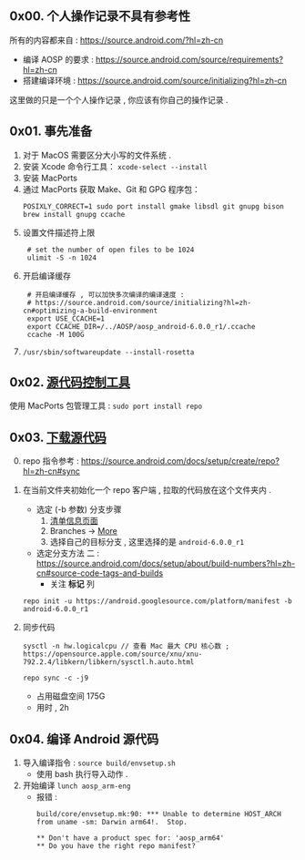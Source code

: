
## 0x00. 个人操作记录不具有参考性

所有的内容都来自 : https://source.android.com/?hl=zh-cn
- 编译 AOSP 的要求 : https://source.android.com/source/requirements?hl=zh-cn
- 搭建编译环境 : https://source.android.com/source/initializing?hl=zh-cn

这里做的只是一个个人操作记录 , 你应该有你自己的操作记录 . 

## 0x01. 事先准备
1. 对于 MacOS 需要区分大小写的文件系统 . 
2. 安装 Xcode 命令行工具： `xcode-select --install`
3. 安装 MacPorts
4. 通过 MacPorts 获取 Make、Git 和 GPG 程序包：
   ```
   POSIXLY_CORRECT=1 sudo port install gmake libsdl git gnupg bison
   brew install gnupg ccache
   ```
5. 设置文件描述符上限
   ```
    # set the number of open files to be 1024
    ulimit -S -n 1024
   ```
6. 开启编译缓存
   ```
    # 开启编译缓存 , 可以加快多次编译的编译速度 : 
    # https://source.android.com/source/initializing?hl=zh-cn#optimizing-a-build-environment
    export USE_CCACHE=1
    export CCACHE_DIR=/../AOSP/aosp_android-6.0.0_r1/.ccache
    ccache -M 100G
   ```
7. `/usr/sbin/softwareupdate --install-rosetta`

## 0x02. [源代码控制工具](https://source.android.com/docs/setup/download?hl=zh-cn#installing-repo)

使用 MacPorts 包管理工具 : `sudo port install repo `

## 0x03. [下载源代码](https://source.android.com/docs/setup/download/downloading?hl=zh-cn)

0. repo 指令参考 : https://source.android.com/docs/setup/create/repo?hl=zh-cn#sync

1. 在当前文件夹初始化一个 repo 客户端 , 拉取的代码放在这个文件夹内 . 
    - 选定 (-b 参数) 分支步骤
       1. [清单信息页面](https://android.googlesource.com/platform/manifest) 
       2. Branches -> [More](https://android.googlesource.com/platform/manifest/+refs)
       3. 选择自己的目标分支 , 这里选择的是 `android-6.0.0_r1`
    - 选定分支方法 二 : https://source.android.com/docs/setup/about/build-numbers?hl=zh-cn#source-code-tags-and-builds
      - 关注 **标记** 列
    ```
    repo init -u https://android.googlesource.com/platform/manifest -b android-6.0.0_r1

    ```

3. 同步代码
    ```  
    sysctl -n hw.logicalcpu // 查看 Mac 最大 CPU 核心数 ; https://opensource.apple.com/source/xnu/xnu-792.2.4/libkern/libkern/sysctl.h.auto.html

    repo sync -c -j9
    ```
   - 占用磁盘空间 175G
   - 用时 , 2h

## 0x04. 编译 Android 源代码

1. 导入编译指令 : `source build/envsetup.sh`
   - 使用 bash 执行导入动作 . 
2. 开始编译 `lunch aosp_arm-eng`
   - 报错 : 
     ```
     build/core/envsetup.mk:90: *** Unable to determine HOST_ARCH from uname -sm: Darwin arm64!.  Stop.

     ** Don't have a product spec for: 'aosp_arm64'
     ** Do you have the right repo manifest?
     ```